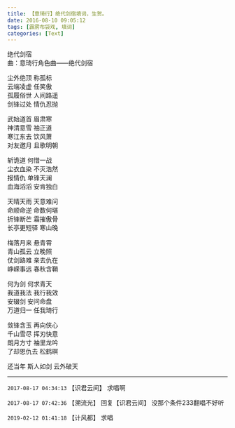 ```yaml
---
title: 【意琦行】绝代剑宿填词，生贺。
date: 2016-08-10 09:05:12
tags: [霹雳布袋戏, 填词]
categories: [Text]
---
```


<p dir="ltr"  >绝代剑宿<br />曲：意琦行角色曲——绝代剑宿</p> 
<p dir="ltr"  >尘外绝顶 称孤标<br />云端凌虚 任笑傲<br />孤履俗世 人间路遥<br />剑锋过处 情仇忍抛</p> 
<p dir="ltr"  >武始道首 眉肃寒<br />神清意雪 袖正道<br />寒江东去 饮风萧<br />对友邀月 且歌明朝</p> 
<p dir="ltr"  >斩诡道 何惜一战<br />尘衣血染 不灭浩然<br />报情仇 单锋天澜<br />血海滔滔 安肯独白</p> 
<p dir="ltr"  >天晴天雨 天意难问<br />命顺命逆 命数何堪<br />折锋断芒 霜摧傲骨<br />长亭更短驿 寒山晚<br /></p> 
<p dir="ltr"  >梅落月来 悬青霄<br />青山孤云 立晚照<br />仗剑路难 亲去仇在<br />峥嵘事远 春秋含鞘</p> 
<p dir="ltr"  >何为剑 何求青天<br />我道我法 我行我效<br />安辍剑 安问命盘<br />万道归一 任我琦行</p> 
<p dir="ltr"  >敛锋含玉 再向侠心<br />千山雪尽 挥刃快意<br />朗月方寸 袖里龙吟<br />了却恩仇去 松鹤暝<br /></p> 
<p dir="ltr"  >还当年 斯人如剑 云外破天</p>

<!-- more -->

---

`2017-08-17 04:34:13` 【识君云间】 求唱啊

`2017-08-17 07:42:36` 【溯流光】 回复【识君云间】 没那个条件233翻唱不好听

`2019-02-12 01:41:18` 【计风都】 求唱
